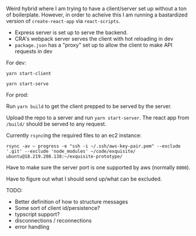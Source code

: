 Weird hybrid where I am trying to have a client/server set up without a ton of boilerplate. However, in order to acheive this I am running a bastardized version of `create-react-app` via `react-scripts`.

- Express server is set up to serve the backend.
- CRA's webpack server serves the client with hot reloading in dev
- `package.json` has a "proxy" set up to allow the client to make API requests in dev

For dev:

```
yarn start-client

yarn start-serve
```

For prod:

Run `yarn build` to get the client prepped to be served by the server.

Upload the repo to a server and run `yarn start-server`. The react app from `/build/` should be served to any request.

Currently `rsync`ing the required files to an ec2 instance:

```
rsync -av — progress -e "ssh -i ~/.ssh/aws-key-pair.pem" --exclude '.git' --exclude 'node_modules' ~/code/exquisite/ ubuntu@18.219.208.138:~/exquisite-prototype/
```

Have to make sure the server port is one supported by aws (normally `8000`).

Have to figure out what I should send up/what can be excluded.

TODO:

- Better definition of how to structure messages
- Some sort of client id/persistence?
- typscript support?
- disconnections / reconnections
- error handling
